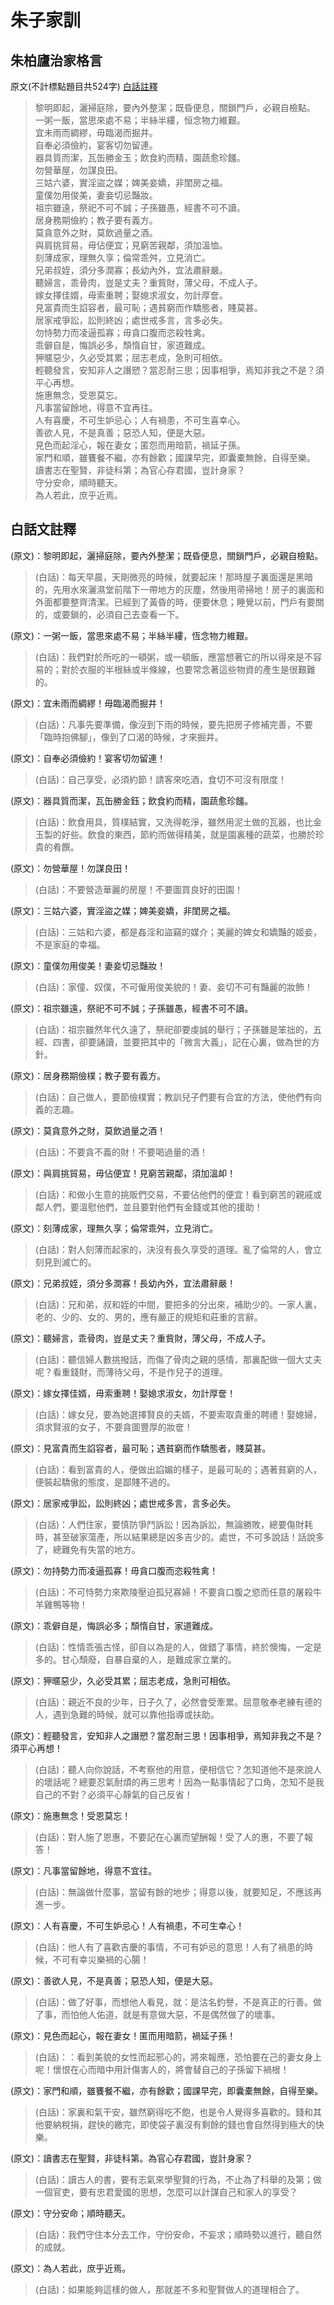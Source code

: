 # 朱子家訓

## 朱柏廬治家格言
原文(不計標點題目共524字) [白話註釋](#白話文註釋) 

>黎明即起，灑掃庭除，要內外整潔；既昏便息，關鎖門戶，必親自檢點。  
>一粥一飯，當思來處不易；半絲半縷，恒念物力維艱。  
>宜未雨而綢繆，毋臨渴而掘井。  
>自奉必須儉約，宴客切勿留連。  
>器具質而潔，瓦缶勝金玉；飲食約而精，園蔬愈珍饈。  
>勿營華屋，勿謀良田。  
>三姑六婆，實淫盜之媒；婢美妾嬌，非閨房之福。  
>童僕勿用俊美，妻妾切忌豔妝。  
>祖宗雖遠，祭祀不可不誠；子孫雖愚，經書不可不讀。  
>居身務期儉約；教子要有義方。  
>莫貪意外之財，莫飲過量之酒。  
>與肩挑貿易，毋佔便宜；見窮苦親鄰，須加溫恤。  
>刻薄成家，理無久享；倫常乖舛，立見消亡。  
>兄弟叔姪，須分多潤寡；長幼內外，宜法肅辭嚴。  
>聽婦言，乖骨肉，豈是丈夫？重貲財，薄父母，不成人子。  
>嫁女擇佳婿，毋索重聘；娶媳求淑女，勿計厚奩。  
>見富貴而生諂容者，最可恥；遇貧窮而作驕態者，賤莫甚。  
>居家戒爭訟，訟則終凶；處世戒多言，言多必失。  
>勿恃勢力而凌逼孤寡；毋貪口腹而恣殺牲禽。  
>乖僻自是，悔誤必多，頹惰自甘，家道難成。  
>狎暱惡少，久必受其累；屈志老成，急則可相依。  
>輕聽發言，安知非人之譖愬？當忍耐三思；因事相爭，焉知非我之不是？須平心再想。  
>施惠無念，受恩莫忘。  
>凡事當留餘地，得意不宜再往。  
>人有喜慶，不可生妒忌心；人有禍患，不可生喜幸心。  
>善欲人見，不是真善；惡恐人知，便是大惡。  
>見色而起淫心，報在妻女；匿怨而用暗箭，禍延子孫。  
>家門和順，雖饔餐不繼，亦有餘歡；國課早完，即囊橐無餘，自得至樂。  
>讀書志在聖賢，非徒科第；為官心存君國，豈計身家？  
>守分安命，順時聽天。  
>為人若此，庶乎近焉。  

## 白話文註釋

(原文)：黎明即起，灑掃庭除，要內外整潔；既昏便息，關鎖門戶，必親自檢點。

>(白話)：每天早晨，天剛微亮的時候，就要起床！那時屋子裏面還是黑暗的，先用水來灑濕堂前階下一帶地方的灰塵，然後用帚掃地！房子的裏面和外面都要整齊清潔。已經到了黃昏的時，便要休息；睡覺以前，門戶有要關的，或要鎖的，必須自己去查看一下。

(原文)：一粥一飯，當思來處不易；半絲半縷，恆念物力維艱。

>(白話)：我們對於所吃的一頓粥，或一頓飯，應當想著它的所以得來是不容易的；對於衣服的半根絲或半條線，也要常念著這些物資的產生是很艱難的。

(原文)：宜未雨而綢繆！毋臨渴而掘井！

>(白話)：凡事先要準備，像沒到下雨的時候，要先把房子修補完善，不要「臨時抱佛腳」，像到了口渴的時候，才來掘井。

(原文)：自奉必須儉約！宴客切勿留連！

>(白話)：自己享受，必須約節！請客來吃酒，食切不可沒有限度！

(原文)：器具質而潔，瓦缶勝金鈺；飲食約而精，園蔬愈珍饈。

>(白話)：飲食用具，質樸結實，又洗得乾淨，雖然用泥土做的瓦器，也比金玉製的好些。飲食的東西，節約而做得精美，就是園裏種的蔬菜，也勝於珍貴的肴饌。

(原文)：勿營華屋！勿謀良田！

>(白話)：不要營造華麗的房屋！不要圖買良好的田園！

(原文)：三姑六婆，實淫盜之媒；婢美妾嬌，非閨房之福。

>(白話)：三姑和六婆，都是姦淫和盜竊的媒介；美麗的婢女和嬌豔的姬妾，不是家庭的幸福。

(原文)：童僕勿用俊美！妻妾切忌豔妝！

>(白話)：家僮、奴僕，不可僱用俊美貌的！妻、妾切不可有豔麗的妝飾！

(原文)：祖宗雖遠，祭祀不可不誠；子孫雖愚，經書不可不讀。

>(白話)：祖宗雖然年代久遠了，祭祀卻要虔誠的舉行；子孫雖是笨拙的，五經、四書，卻要誦讀，並要把其中的「微言大義」，記在心裏，做為世的方針。

(原文)：居身務期儉樸；教子要有義方。

>(白話)：自己做人，要節儉樸實；教訓兒子們要有合宜的方法，使他們有向義的志趣。

(原文)：莫貪意外之財，莫飲過量之酒！

>(白話)：不要貪不義的財！不要喝過量的酒！

(原文)：與肩挑貿易，毋佔便宜！見窮苦親鄰，須加溫卹！

>(白話)：和做小生意的挑販們交易，不要佔他們的便宜！看到窮苦的親戚或鄰人們，要溫慰他們，並且要對他們有金錢或其他的援助！

(原文)：刻薄成家，理無久享；倫常乖舛，立見消亡。

>(白話)：對人刻薄而起家的，決沒有長久享受的道理。亂了倫常的人，會立刻見到滅亡的。

(原文)：兄弟叔姪，須分多潤寡！長幼內外，宜法肅辭嚴！

>(白話)：兄和弟，叔和姪的中間，要把多的分出來，補助少的。一家人裏，老的、少的、女的、男的，應有嚴正的規矩和莊重的言辭。

(原文)：聽婦言，乖骨肉，豈是丈夫？重貲財，薄父母，不成人子。

>(白話)：聽信婦人數挑撥話，而傷了骨肉之親的感情，那裏配做一個大丈夫呢？看重錢財，而薄待父母，不是作兒子的道理。

(原文)：嫁女擇佳婿，毋索重聘！娶媳求淑女，勿計厚奩！

>(白話)：嫁女兒，要為她選擇賢良的夫婿，不要索取貴重的聘禮！娶媳婦，須求賢淑的女子，不要貪圖豐厚的妝奩！

(原文)：見富貴而生諂容者，最可恥；遇貧窮而作驕態者，賤莫甚。

>(白話)：看到富貴的人，便做出諂媚的樣子，是最可恥的；遇著貧窮的人，便裝起驕傲的態度，是鄙賤不過的。

(原文)：居家戒爭訟，訟則終凶；處世戒多言，言多必失。

>(白話)：人們住家，要慎防爭鬥訴訟！因為訴訟，無論勝敗，總要傷財耗時，甚至破家蕩產，所以結果總是凶多吉少的。處世，不可多說話！話說多了，總難免有失當的地方。

(原文)：勿持勢力而凌逼孤寡！毋貪口腹而恣殺牲禽！

>(白話)：不可恃勢力來欺陵壓迫孤兒寡婦！不要貪口腹之慾而任意的屠殺牛羊雞鴨等物！

(原文)：乖僻自是，悔誤必多；頹惰自甘，家道難成。

>(白話)：性情乖張古怪，卻自以為是的人，做錯了事情，終於懊悔，一定是多的。甘心頹廢，自暴自棄的人，是難成家立業的。

(原文)：狎暱惡少，久必受其累；屈志老成，急則可相依。

>(白話)：親近不良的少年，日子久了，必然會受牽累。屈意敬奉老練有德的人，遇到急難的時候，就可以靠他指導或扶助。

(原文)：輕聽發言，安知非人之譖愬？當忍耐三思！因事相爭，焉知非我之不是？須平心再想！

>(白話)：聽人向你說話，不考察他的用意，便相信它？怎知道他不是來說人的壞話呢？總要忍氣耐煩的再三思考！因為一點事情起了口角，怎知不是我自己的不對？必須平心靜氣的自己反省！

(原文)：施惠無念！受恩莫忘！

>(白話)：對人施了恩惠，不要記在心裏而望酬報！受了人的惠，不要了報答！

(原文)：凡事當留餘地，得意不宜往。

>(白話)：無論做什麼事，當留有餘的地步；得意以後，就要知足，不應該再進一步。

(原文)：人有喜慶，不可生妒忌心！人有禍患，不可生幸心！

>(白話)：他人有了喜歡吉慶的事情，不可有妒忌的意思！人有了禍患的時候，不可有幸災樂禍的心腸！

(原文)：善欲人見，不是真善；惡恐人知，便是大惡。

>(白話)：做了好事，而想他人看見，就：是沽名釣譽，不是真正的行善。做了事，而怕他人佑道，就是有意做大惡，不是偶然做了的壞事。

(原文)：見色而起心，報在妻女！匿而用暗箭，禍延子孫！

>(白話)：：看到美貌的女性而起邪心的，將來報應，恐怕要在己的妻女身上呢！懷恨在心而暗中用計傷害人的，將會替自己的子孫留下禍根！

(原文)：家門和順，雖饔餐不繼，亦有餘歡；國課早完，即囊橐無餘，自得至樂。

>(白話)：家裏和氣干安，雖然窮得吃不飽，也是令人覺得多喜歡的。錢和其他要納稅捐，趕快的繳完，即使袋子裏沒有剩餘的錢也會自然得到極大的快樂。

(原文)：讀書志在聖賢，非徒科第。為官心存君國，豈計身家？

>(白話)：讀古人的書，要有志氣來學聖賢的行為，不止為了科舉的及第；做一個官吏，要有忠君愛國的思想，怎麼可以計謀自己和家人的享受？

(原文)：守分安命；順時聽天。

>(白話)：我們守住本分去工作，守份安命，不妄求；順時勢以進行，聽自然的成就。

(原文)：為人若此，庶乎近焉。

>(白話)：如果能夠這樣的做人，那就差不多和聖賢做人的道理相合了。


